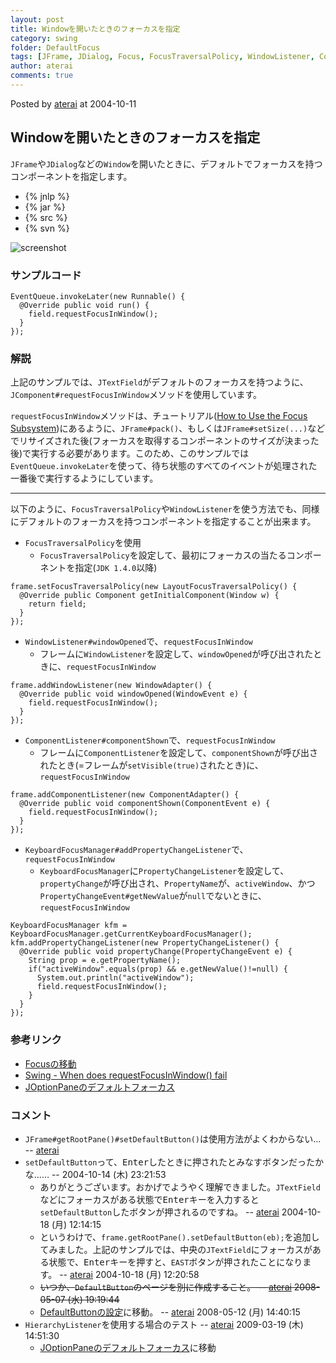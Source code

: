 ```yaml
---
layout: post
title: Windowを開いたときのフォーカスを指定
category: swing
folder: DefaultFocus
tags: [JFrame, JDialog, Focus, FocusTraversalPolicy, WindowListener, ComponentListener, KeyboardFocusManager]
author: aterai
comments: true
---
```


Posted by [aterai](http://terai.xrea.jp/aterai.html) at 2004-10-11

## Windowを開いたときのフォーカスを指定
`JFrame`や`JDialog`などの`Window`を開いたときに、デフォルトでフォーカスを持つコンポーネントを指定します。

- {% jnlp %}
- {% jar %}
- {% src %}
- {% svn %}

<!-- dummy comment line for breaking list -->

![screenshot](https://lh3.googleusercontent.com/_9Z4BYR88imo/TQTKp09XXEI/AAAAAAAAAWU/p3YhSijyS90/s800/DefaultFocus.png)

### サンプルコード
<pre class="prettyprint"><code>EventQueue.invokeLater(new Runnable() {
  @Override public void run() {
    field.requestFocusInWindow();
  }
});
</code></pre>

### 解説
上記のサンプルでは、`JTextField`がデフォルトのフォーカスを持つように、`JComponent#requestFocusInWindow`メソッドを使用しています。

`requestFocusInWindow`メソッドは、チュートリアル([How to Use the Focus Subsystem](http://docs.oracle.com/javase/tutorial/uiswing/misc/focus.html))にあるように、`JFrame#pack()`、もしくは`JFrame#setSize(...)`などでリサイズされた後(フォーカスを取得するコンポーネントのサイズが決まった後)で実行する必要があります。このため、このサンプルでは`EventQueue.invokeLater`を使って、待ち状態のすべてのイベントが処理された一番後で実行するようにしています。

- - - -
以下のように、`FocusTraversalPolicy`や`WindowListener`を使う方法でも、同様にデフォルトのフォーカスを持つコンポーネントを指定することが出来ます。

- `FocusTraversalPolicy`を使用
    - `FocusTraversalPolicy`を設定して、最初にフォーカスの当たるコンポーネントを指定(`JDK 1.4.0`以降)

<!-- dummy comment line for breaking list -->

<pre class="prettyprint"><code>frame.setFocusTraversalPolicy(new LayoutFocusTraversalPolicy() {
  @Override public Component getInitialComponent(Window w) {
    return field;
  }
});
</code></pre>

- `WindowListener#windowOpened`で、`requestFocusInWindow`
    - フレームに`WindowListener`を設定して、`windowOpened`が呼び出されたときに、`requestFocusInWindow`

<!-- dummy comment line for breaking list -->

<pre class="prettyprint"><code>frame.addWindowListener(new WindowAdapter() {
  @Override public void windowOpened(WindowEvent e) {
    field.requestFocusInWindow();
  }
});
</code></pre>

- `ComponentListener#componentShown`で、`requestFocusInWindow`
    - フレームに`ComponentListener`を設定して、`componentShown`が呼び出されたとき(=フレームが`setVisible(true)`されたとき)に、`requestFocusInWindow`

<!-- dummy comment line for breaking list -->

<pre class="prettyprint"><code>frame.addComponentListener(new ComponentAdapter() {
  @Override public void componentShown(ComponentEvent e) {
    field.requestFocusInWindow();
  }
});
</code></pre>

- `KeyboardFocusManager#addPropertyChangeListener`で、`requestFocusInWindow`
    - `KeyboardFocusManager`に`PropertyChangeListener`を設定して、`propertyChange`が呼び出され、`PropertyName`が、`activeWindow`、かつ`PropertyChangeEvent#getNewValue`が`null`でないときに、`requestFocusInWindow`

<!-- dummy comment line for breaking list -->

<pre class="prettyprint"><code>KeyboardFocusManager kfm = KeyboardFocusManager.getCurrentKeyboardFocusManager();
kfm.addPropertyChangeListener(new PropertyChangeListener() {
  @Override public void propertyChange(PropertyChangeEvent e) {
    String prop = e.getPropertyName();
    if("activeWindow".equals(prop) &amp;&amp; e.getNewValue()!=null) {
      System.out.println("activeWindow");
      field.requestFocusInWindow();
    }
  }
});
</code></pre>

### 参考リンク
- [Focusの移動](http://terai.xrea.jp/Swing/FocusTraversal.html)
- [Swing - When does requestFocusInWindow() fail](https://forums.oracle.com/thread/1367389)
- [JOptionPaneのデフォルトフォーカス](http://terai.xrea.jp/Swing/OptionPaneDefaultFocus.html)

<!-- dummy comment line for breaking list -->

### コメント
- `JFrame#getRootPane()#setDefaultButton()`は使用方法がよくわからない… -- [aterai](http://terai.xrea.jp/aterai.html)
- `setDefaultButton`って、<kbd>Enter</kbd>したときに押されたとみなすボタンだったかな…… --  2004-10-14 (木) 23:21:53
    - ありがとうございます。おかげでようやく理解できました。`JTextField`などにフォーカスがある状態で<kbd>Enter</kbd>キーを入力すると`setDefaultButton`したボタンが押されるのですね。 -- [aterai](http://terai.xrea.jp/aterai.html) 2004-10-18 (月) 12:14:15
    - というわけで、`frame.getRootPane().setDefaultButton(eb);`を追加してみました。上記のサンプルでは、中央の`JTextField`にフォーカスがある状態で、<kbd>Enter</kbd>キーを押すと、`EAST`ボタンが押されたことになります。 -- [aterai](http://terai.xrea.jp/aterai.html) 2004-10-18 (月) 12:20:58
    - ~~いつか、`DefaultButton`のページを別に作成すること。 -- [aterai](http://terai.xrea.jp/aterai.html) 2008-05-07 (水) 19:19:44~~
    - [DefaultButtonの設定](http://terai.xrea.jp/Swing/DefaultButton.html)に移動。 -- [aterai](http://terai.xrea.jp/aterai.html) 2008-05-12 (月) 14:40:15
- `HierarchyListener`を使用する場合のテスト -- [aterai](http://terai.xrea.jp/aterai.html) 2009-03-19 (木) 14:51:30
    - [JOptionPaneのデフォルトフォーカス](http://terai.xrea.jp/Swing/OptionPaneDefaultFocus.html)に移動

<!-- dummy comment line for breaking list -->


